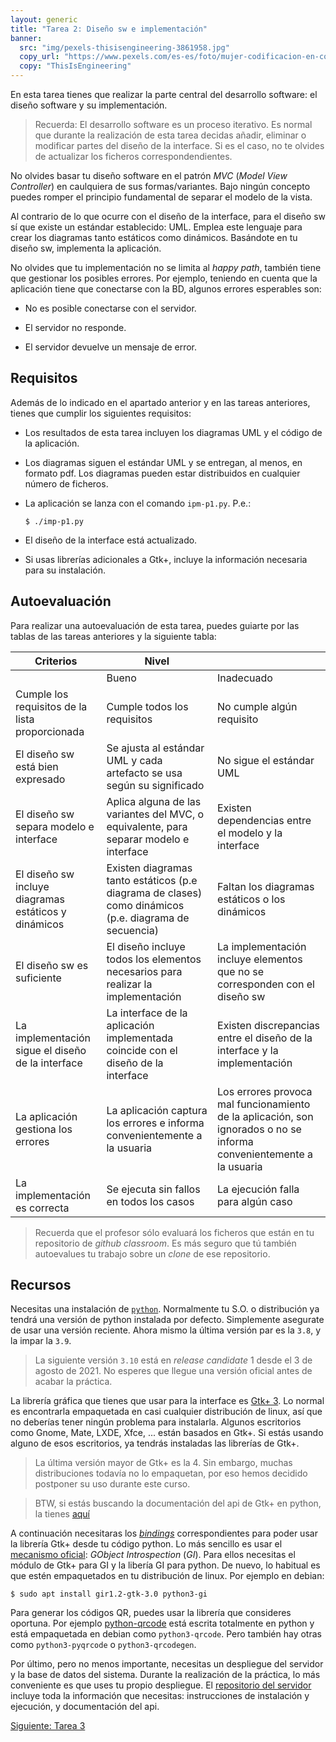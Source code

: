 ```yaml
---
layout: generic
title: "Tarea 2: Diseño sw e implementación"
banner:
  src: "img/pexels-thisisengineering-3861958.jpg"
  copy_url: "https://www.pexels.com/es-es/foto/mujer-codificacion-en-computadora-3861958/"
  copy: "ThisIsEngineering"
---
```


En esta tarea tienes que realizar la parte central del desarrollo
software: el diseño software y su implementación.


> Recuerda: El desarrollo software es un proceso iterativo. Es normal
> que durante la realización de esta tarea decidas añadir, eliminar o
> modificar partes del diseño de la interface. Si es el caso, no te
> olvides de actualizar los ficheros correspondendientes.


No olvides basar tu diseño software en el patrón _MVC_ (_Model View
Controller_) en caulquiera de sus formas/variantes. Bajo ningún
concepto puedes romper el principio fundamental de separar el modelo
de la vista.

Al contrario de lo que ocurre con el diseño de la interface, para el
diseño sw sí que existe un estándar establecido: UML. Emplea este
lenguaje para crear los diagramas tanto estáticos como
dinámicos. Basándote en tu diseño sw, implementa la aplicación.


No olvides que tu implementación no se limita al _happy path_, también
tiene que gestionar los posibles errores. Por ejemplo, teniendo en
cuenta que la aplicación tiene que conectarse con la BD, algunos
errores esperables son:

  - No es posible conectarse con el servidor.
  
  - El servidor no responde.
  
  - El servidor devuelve un mensaje de error.


## Requisitos

Además de lo indicado en el apartado anterior y en las tareas
anteriores, tienes que cumplir los siguientes requisitos:

  - Los resultados de esta tarea incluyen los diagramas UML y el
    código de la aplicación.
	
  - Los diagramas siguen el estándar UML y se entregan, al menos, en
    formato pdf. Los diagramas pueden estar distribuidos en cualquier
    número de ficheros.
	
  - La aplicación se lanza con el comando `ipm-p1.py`. P.e.:
  
    ```
	$ ./imp-p1.py
	```
	
  - El diseño de la interface está actualizado.

  - Si usas librerías adicionales a Gtk+, incluye la información
    necesaria para su instalación.
  

## Autoevaluación

Para realizar una autoevaluación de esta tarea, puedes guiarte por las
tablas de las tareas anteriores y la siguiente tabla:


| Criterios | Nivel ||
|-----------| ----- |-|
|           |  Bueno | Inadecuado |
| Cumple los requisitos de la lista proporcionada | Cumple todos los requisitos | No cumple algún requisito |
| El diseño sw está bien expresado | Se ajusta al estándar UML y cada artefacto se usa según su significado | No sigue el estándar UML |
| El diseño sw separa modelo e interface | Aplica alguna de las variantes del MVC, o equivalente, para separar modelo e interface | Existen dependencias entre el modelo y la interface |
| El diseño sw incluye diagramas estáticos y dinámicos | Existen diagramas tanto estáticos (p.e diagrama de clases) como dinámicos (p.e. diagrama de secuencia) | Faltan los diagramas estáticos o los dinámicos |
| El diseño sw es suficiente | El diseño incluye todos los elementos necesarios para realizar la implementación | La implementación incluye elementos que no se corresponden con el diseño sw |
| La implementación sigue el diseño de la interface | La interface de la aplicación implementada coincide con el diseño de la interface  | Existen discrepancias entre el diseño de la interface y la implementación |
| La aplicación gestiona los errores | La aplicación captura los errores e informa convenientemente a la usuaria | Los errores provoca mal funcionamiento de la aplicación, son ignorados o no se informa convenientemente a la usuaria |
| La implementación es correcta | Se ejecuta sin fallos en todos los casos | La ejecución falla para algún caso |


> Recuerda que el profesor sólo evaluará los ficheros que están en tu
> repositorio de _github classroom_. Es más seguro que tú también
> autoevalues tu trabajo sobre un _clone_ de ese repositorio.


## Recursos

Necesitas una instalación de
[`python`](https://www.python.org/). Normalmente tu S.O. o
distribución ya tendrá una versión de python instalada por defecto.
Simplemente asegurate de usar una versión reciente. Ahora mismo la
última versión par es la `3.8`, y la impar la `3.9`.

> La siguiente versión `3.10` está en _release candidate_ 1 desde el 3
> de agosto de 2021. No esperes que llegue una versión oficial antes
> de acabar la práctica.

La librería gráfica que tienes que usar para la interface es [Gtk+
3](https://www.gtk.org/). Lo normal es encontrarla empaquetada en casi
cualquier distribución de linux, así que no deberías tener ningún
problema para instalarla. Algunos escritorios como Gnome, Mate, LXDE,
Xfce, ... están basados en Gtk+. Si estás usando alguno de esos
escritorios, ya tendrás instaladas las librerías de Gtk+.

> La última versión mayor de Gtk+ es la 4. Sin embargo, muchas
> distribuciones todavía no lo empaquetan, por eso hemos decidido
> postponer su uso durante este curso.

> BTW, si estás buscando la documentación del api de Gtk+ en python,
> la tienes
> [aquí](https://lazka.github.io/pgi-docs/Gtk-3.0/index.html)


A continuación necesitaras los
[_bindings_](https://en.wikipedia.org/wiki/Language_binding)
correspondientes para poder usar la librería Gtk+ desde tu código
python. Lo más sencillo es usar el [mecanismo
oficial](https://www.gtk.org/docs/language-bindings/): _GObject
Introspection_ (_GI_). Para ellos necesitas el módulo de Gtk+ para GI
y la libería GI para python. De nuevo, lo habitual es que estén
empaquetados en tu distribución de linux. Por ejemplo en debian:

```
$ sudo apt install gir1.2-gtk-3.0 python3-gi
```

Para generar los códigos QR, puedes usar la librería que consideres
oportuna.  Por ejemplo
[python-qrcode](https://github.com/lincolnloop/python-qrcode) está
escrita totalmente en python y está empaquetada en debian como
`python3-qrcode`. Pero también hay otras como `python3-pyqrcode` o
`python3-qrcodegen`.


Por último, pero no menos importante, necesitas un despliegue del
servidor y la base de datos del sistema. Durante la realización de la
práctica, lo más conveniente es que uses tu propio despliegue. El
[repositorio del
servidor](https://github.com/nbarreira/ipm2122-server) incluye toda la
información que necesitas: instrucciones de instalación y ejecución, y
documentación del api.

  
<a href="{{page.url|baseUrl}}tarea_3" class="button big">Siguiente: Tarea 3</a>
